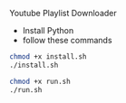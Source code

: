 Youtube Playlist Downloader

- Install Python
- follow these commands

```bash
chmod +x install.sh
./install.sh

chmod +x run.sh
./run.sh
```
